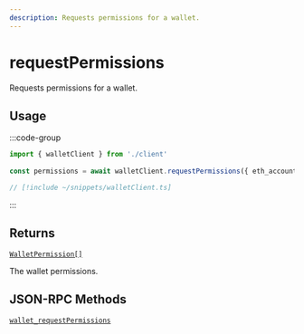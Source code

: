```yaml
---
description: Requests permissions for a wallet.
---
```


# requestPermissions

Requests permissions for a wallet.

## Usage

:::code-group

```ts twoslash [example.ts]
import { walletClient } from './client'
 
const permissions = await walletClient.requestPermissions({ eth_accounts: {} }) // [!code focus:99]
```

```ts twoslash [client.ts] filename="client.ts"
// [!include ~/snippets/walletClient.ts]
```

:::

## Returns

[`WalletPermission[]`](/docs/glossary/types#walletpermission)

The wallet permissions.

## JSON-RPC Methods

[`wallet_requestPermissions`](https://eips.ethereum.org/EIPS/eip-2255)

